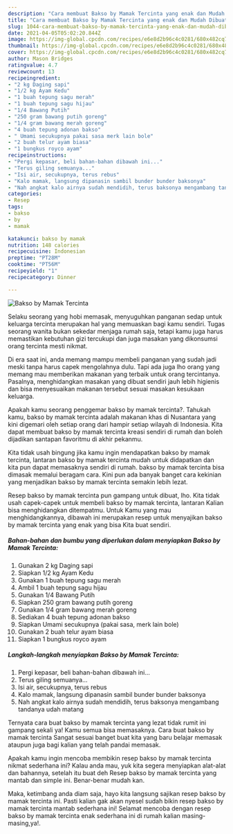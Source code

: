 ```yaml
---
description: "Cara membuat Bakso by Mamak Tercinta yang enak dan Mudah Dibuat"
title: "Cara membuat Bakso by Mamak Tercinta yang enak dan Mudah Dibuat"
slug: 1044-cara-membuat-bakso-by-mamak-tercinta-yang-enak-dan-mudah-dibuat
date: 2021-04-05T05:02:20.844Z
image: https://img-global.cpcdn.com/recipes/e6e8d2b96c4c0281/680x482cq70/bakso-by-mamak-tercinta-foto-resep-utama.jpg
thumbnail: https://img-global.cpcdn.com/recipes/e6e8d2b96c4c0281/680x482cq70/bakso-by-mamak-tercinta-foto-resep-utama.jpg
cover: https://img-global.cpcdn.com/recipes/e6e8d2b96c4c0281/680x482cq70/bakso-by-mamak-tercinta-foto-resep-utama.jpg
author: Mason Bridges
ratingvalue: 4.7
reviewcount: 13
recipeingredient:
- "2 kg Daging sapi"
- "1/2 kg Ayam Kedu"
- "1 buah tepung sagu merah"
- "1 buah tepung sagu hijau"
- "1/4 Bawang Putih"
- "250 gram bawang putih goreng"
- "1/4 gram bawang merah goreng"
- "4 buah tepung adonan bakso"
- " Umami secukupnya pakai sasa merk lain bole"
- "2 buah telur ayam biasa"
- "1 bungkus royco ayam"
recipeinstructions:
- "Pergi kepasar, beli bahan-bahan dibawah ini..."
- "Terus giling semuanya..."
- "Isi air, secukupnya, terus rebus"
- "Kalo mamak, langsung dipanasin sambil bunder bunder baksonya"
- "Nah angkat kalo airnya sudah mendidih, terus baksonya mengambang tandanya udah matang"
categories:
- Resep
tags:
- bakso
- by
- mamak

katakunci: bakso by mamak 
nutrition: 148 calories
recipecuisine: Indonesian
preptime: "PT28M"
cooktime: "PT56M"
recipeyield: "1"
recipecategory: Dinner

---
```



![Bakso by Mamak Tercinta](https://img-global.cpcdn.com/recipes/e6e8d2b96c4c0281/680x482cq70/bakso-by-mamak-tercinta-foto-resep-utama.jpg)

Selaku seorang yang hobi memasak, menyuguhkan panganan sedap untuk keluarga tercinta merupakan hal yang memuaskan bagi kamu sendiri. Tugas seorang  wanita bukan sekedar menjaga rumah saja, tetapi kamu juga harus memastikan kebutuhan gizi tercukupi dan juga masakan yang dikonsumsi orang tercinta mesti nikmat.

Di era  saat ini, anda memang mampu membeli panganan yang sudah jadi meski tanpa harus capek mengolahnya dulu. Tapi ada juga lho orang yang memang mau memberikan makanan yang terbaik untuk orang tercintanya. Pasalnya, menghidangkan masakan yang dibuat sendiri jauh lebih higienis dan bisa menyesuaikan makanan tersebut sesuai masakan kesukaan keluarga. 



Apakah kamu seorang penggemar bakso by mamak tercinta?. Tahukah kamu, bakso by mamak tercinta adalah makanan khas di Nusantara yang kini digemari oleh setiap orang dari hampir setiap wilayah di Indonesia. Kita dapat membuat bakso by mamak tercinta kreasi sendiri di rumah dan boleh dijadikan santapan favoritmu di akhir pekanmu.

Kita tidak usah bingung jika kamu ingin mendapatkan bakso by mamak tercinta, lantaran bakso by mamak tercinta mudah untuk didapatkan dan kita pun dapat memasaknya sendiri di rumah. bakso by mamak tercinta bisa dimasak memalui beragam cara. Kini pun ada banyak banget cara kekinian yang menjadikan bakso by mamak tercinta semakin lebih lezat.

Resep bakso by mamak tercinta pun gampang untuk dibuat, lho. Kita tidak usah capek-capek untuk membeli bakso by mamak tercinta, lantaran Kalian bisa menghidangkan ditempatmu. Untuk Kamu yang mau menghidangkannya, dibawah ini merupakan resep untuk menyajikan bakso by mamak tercinta yang enak yang bisa Kita buat sendiri.

<!--inarticleads1-->

##### Bahan-bahan dan bumbu yang diperlukan dalam menyiapkan Bakso by Mamak Tercinta:

1. Gunakan 2 kg Daging sapi
1. Siapkan 1/2 kg Ayam Kedu
1. Gunakan 1 buah tepung sagu merah
1. Ambil 1 buah tepung sagu hijau
1. Gunakan 1/4 Bawang Putih
1. Siapkan 250 gram bawang putih goreng
1. Gunakan 1/4 gram bawang merah goreng
1. Sediakan 4 buah tepung adonan bakso
1. Siapkan  Umami secukupnya (pakai sasa, merk lain bole)
1. Gunakan 2 buah telur ayam biasa
1. Siapkan 1 bungkus royco ayam




<!--inarticleads2-->

##### Langkah-langkah menyiapkan Bakso by Mamak Tercinta:

1. Pergi kepasar, beli bahan-bahan dibawah ini...
1. Terus giling semuanya...
1. Isi air, secukupnya, terus rebus
1. Kalo mamak, langsung dipanasin sambil bunder bunder baksonya
1. Nah angkat kalo airnya sudah mendidih, terus baksonya mengambang tandanya udah matang




Ternyata cara buat bakso by mamak tercinta yang lezat tidak rumit ini gampang sekali ya! Kamu semua bisa memasaknya. Cara buat bakso by mamak tercinta Sangat sesuai banget buat kita yang baru belajar memasak ataupun juga bagi kalian yang telah pandai memasak.

Apakah kamu ingin mencoba membikin resep bakso by mamak tercinta nikmat sederhana ini? Kalau anda mau, yuk kita segera menyiapkan alat-alat dan bahannya, setelah itu buat deh Resep bakso by mamak tercinta yang mantab dan simple ini. Benar-benar mudah kan. 

Maka, ketimbang anda diam saja, hayo kita langsung sajikan resep bakso by mamak tercinta ini. Pasti kalian gak akan nyesel sudah bikin resep bakso by mamak tercinta mantab sederhana ini! Selamat mencoba dengan resep bakso by mamak tercinta enak sederhana ini di rumah kalian masing-masing,ya!.

